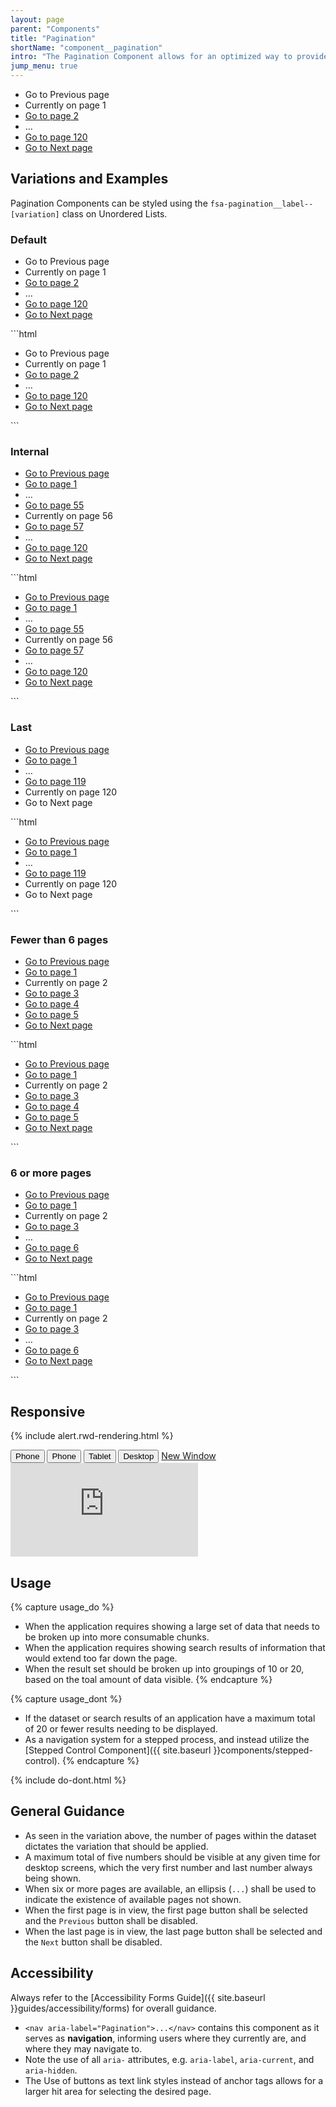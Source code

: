 ```yaml
---
layout: page
parent: "Components"
title: "Pagination"
shortName: "component__pagination"
intro: "The Pagination Component allows for an optimized way to provide a more consumable structure for large datasets."
jump_menu: true
---
```


<div class="ds-preview">
  <nav aria-label="Pagination">
    <div class="fsa-pagination" data-current="1" data-total="120">
      <ul class="fsa-pagination__list">
        <li class="fsa-pagination__item fsa-pagination__item--previous" aria-hidden="true">
          <span class="fsa-pagination__label fsa-pagination__label--previous fsa-pagination__label--disabled"><span class="fsa-sr-only">Go to</span> Previous <span class="fsa-sr-only">page</span></span>
        </li>
        <li class="fsa-pagination__item">
          <span class="fsa-pagination__label fsa-pagination__label--current" aria-current="step"><span class="fsa-sr-only">Currently on page</span> 1</span>
        </li>
        <li class="fsa-pagination__item">
          <a class="fsa-pagination__label" href="link.html"><span class="fsa-sr-only">Go to page</span> 2</a>
        </li>
        <li class="fsa-pagination__item" aria-hidden="true">
          <span class="fsa-pagination__label">…</span>
        </li>
        <li class="fsa-pagination__item">
          <a class="fsa-pagination__label" href="link.html"><span class="fsa-sr-only">Go to page</span> 120</a>
        </li>
        <li class="fsa-pagination__item fsa-pagination__item--next">
          <a class="fsa-pagination__label fsa-pagination__label--next" href="link.html"><span class="fsa-sr-only">Go to</span> Next <span class="fsa-sr-only">page</span></a>
        </li>
      </ul>
    </div>
  </nav>
</div>

## Variations and Examples

Pagination Components can be styled using the `fsa-pagination__label--[variation]` class on Unordered Lists.

### Default

<div class="ds-preview">
  <nav aria-label="Pagination">
    <div class="fsa-pagination" data-current="1" data-total="120">
      <ul class="fsa-pagination__list">
        <li class="fsa-pagination__item fsa-pagination__item--previous" aria-hidden="true">
          <span class="fsa-pagination__label fsa-pagination__label--previous fsa-pagination__label--disabled"><span class="fsa-sr-only">Go to</span> Previous <span class="fsa-sr-only">page</span></span>
        </li>
        <li class="fsa-pagination__item">
          <span class="fsa-pagination__label fsa-pagination__label--current" aria-current="step"><span class="fsa-sr-only">Currently on page</span> 1</span>
        </li>
        <li class="fsa-pagination__item">
          <a class="fsa-pagination__label" href="link.html"><span class="fsa-sr-only">Go to page</span> 2</a>
        </li>
        <li class="fsa-pagination__item" aria-hidden="true">
          <span class="fsa-pagination__label">…</span>
        </li>
        <li class="fsa-pagination__item">
          <a class="fsa-pagination__label" href="link.html"><span class="fsa-sr-only">Go to page</span> 120</a>
        </li>
        <li class="fsa-pagination__item fsa-pagination__item--next">
          <a class="fsa-pagination__label fsa-pagination__label--next" href="link.html"><span class="fsa-sr-only">Go to</span> Next <span class="fsa-sr-only">page</span></a>
        </li>
      </ul>
    </div>
  </nav>
</div>
```html
<nav aria-label="Pagination">
  <div class="fsa-pagination" data-current="1" data-total="120">
    <ul class="fsa-pagination__list">
      <li class="fsa-pagination__item fsa-pagination__item--previous" aria-hidden="true">
        <span class="fsa-pagination__label fsa-pagination__label--previous fsa-pagination__label--disabled"><span class="fsa-sr-only">Go to</span> Previous <span class="fsa-sr-only">page</span></span>
      </li>
      <li class="fsa-pagination__item">
        <span class="fsa-pagination__label fsa-pagination__label--current" aria-current="step"><span class="fsa-sr-only">Currently on page</span> 1</span>
      </li>
      <li class="fsa-pagination__item">
        <a class="fsa-pagination__label" href="link.html"><span class="fsa-sr-only">Go to page</span> 2</a>
      </li>
      <li class="fsa-pagination__item" aria-hidden="true">
        <span class="fsa-pagination__label">…</span>
      </li>
      <li class="fsa-pagination__item">
        <a class="fsa-pagination__label" href="link.html"><span class="fsa-sr-only">Go to page</span> 120</a>
      </li>
      <li class="fsa-pagination__item fsa-pagination__item--next">
        <a class="fsa-pagination__label fsa-pagination__label--next" href="link.html"><span class="fsa-sr-only">Go to</span> Next <span class="fsa-sr-only">page</span></a>
      </li>
    </ul>
  </div>
</nav>
```

### Internal

<div class="ds-preview">
  <nav aria-label="Pagination">
    <div class="fsa-pagination" data-current="56" data-total="120">
      <ul class="fsa-pagination__list">
        <li class="fsa-pagination__item fsa-pagination__item--previous">
          <a class="fsa-pagination__label fsa-pagination__label--previous" href="link.html"><span class="fsa-sr-only">Go to</span> Previous <span class="fsa-sr-only">page</span></a>
        </li>
        <li class="fsa-pagination__item">
          <a class="fsa-pagination__label" href="link.html"><span class="fsa-sr-only">Go to page</span> 1</a>
        </li>
        <li class="fsa-pagination__item" aria-hidden="true">
          <span class="fsa-pagination__label">…</span>
        </li>
        <li class="fsa-pagination__item">
          <a class="fsa-pagination__label" href="link.html"><span class="fsa-sr-only">Go to page</span> 55</a>
        </li>
        <li class="fsa-pagination__item">
          <span class="fsa-pagination__label fsa-pagination__label--current" aria-current="step"><span class="fsa-sr-only">Currently on page</span> 56</span>
        </li>
        <li class="fsa-pagination__item">
          <a class="fsa-pagination__label" href="link.html"><span class="fsa-sr-only">Go to page</span> 57</a>
        </li>
        <li class="fsa-pagination__item" aria-hidden="true">
          <span class="fsa-pagination__label">…</span>
        </li>
        <li class="fsa-pagination__item">
          <a class="fsa-pagination__label" href="link.html"><span class="fsa-sr-only">Go to page</span> 120</a>
        </li>
        <li class="fsa-pagination__item fsa-pagination__item--next">
          <a class="fsa-pagination__label fsa-pagination__label--next" href="link.html"><span class="fsa-sr-only">Go to</span> Next <span class="fsa-sr-only">page</span></a>
        </li>
      </ul>
    </div>
  </nav>
</div>
```html
<nav aria-label="Pagination">
  <div class="fsa-pagination" data-current="56" data-total="120">
    <ul class="fsa-pagination__list">
      <li class="fsa-pagination__item fsa-pagination__item--previous">
        <a class="fsa-pagination__label fsa-pagination__label--previous" href="link.html"><span class="fsa-sr-only">Go to</span> Previous <span class="fsa-sr-only">page</span></a>
      </li>
      <li class="fsa-pagination__item">
        <a class="fsa-pagination__label" href="link.html"><span class="fsa-sr-only">Go to page</span> 1</a>
      </li>
      <li class="fsa-pagination__item" aria-hidden="true">
        <span class="fsa-pagination__label">…</span>
      </li>
      <li class="fsa-pagination__item">
        <a class="fsa-pagination__label" href="link.html"><span class="fsa-sr-only">Go to page</span> 55</a>
      </li>
      <li class="fsa-pagination__item">
        <span class="fsa-pagination__label fsa-pagination__label--current" aria-current="step"><span class="fsa-sr-only">Currently on page</span> 56</span>
      </li>
      <li class="fsa-pagination__item">
        <a class="fsa-pagination__label" href="link.html"><span class="fsa-sr-only">Go to page</span> 57</a>
      </li>
      <li class="fsa-pagination__item" aria-hidden="true">
        <span class="fsa-pagination__label">…</span>
      </li>
      <li class="fsa-pagination__item">
        <a class="fsa-pagination__label" href="link.html"><span class="fsa-sr-only">Go to page</span> 120</a>
      </li>
      <li class="fsa-pagination__item fsa-pagination__item--next">
        <a class="fsa-pagination__label fsa-pagination__label--next" href="link.html"><span class="fsa-sr-only">Go to</span> Next <span class="fsa-sr-only">page</span></a>
      </li>
    </ul>
  </div>
</nav>
```

### Last

<div class="ds-preview">
  <nav aria-label="Pagination">
    <div class="fsa-pagination" data-current="120" data-total="120">
      <ul class="fsa-pagination__list">
        <li class="fsa-pagination__item fsa-pagination__item--previous">
          <a class="fsa-pagination__label fsa-pagination__label--previous" href="link.html"><span class="fsa-sr-only">Go to</span> Previous <span class="fsa-sr-only">page</span></a>
        </li>
        <li class="fsa-pagination__item">
          <a class="fsa-pagination__label" href="link.html"><span class="fsa-sr-only">Go to page</span> 1</a>
        </li>
        <li class="fsa-pagination__item" aria-hidden="true">
          <span class="fsa-pagination__label">…</span>
        </li>
        <li class="fsa-pagination__item">
          <a class="fsa-pagination__label" href="link.html"><span class="fsa-sr-only">Go to page</span> 119</a>
        </li>
        <li class="fsa-pagination__item">
          <span class="fsa-pagination__label fsa-pagination__label--current" aria-current="step"><span class="fsa-sr-only">Currently on page</span> 120</span>
        </li>
        <li class="fsa-pagination__item fsa-pagination__item--next" aria-hidden="true">
          <span class="fsa-pagination__label fsa-pagination__label--next fsa-pagination__label--disabled"><span class="fsa-sr-only">Go to</span> Next <span class="fsa-sr-only">page</span></span>
        </li>
      </ul>
    </div>
  </nav>
</div>
```html
<nav aria-label="Pagination">
  <div class="fsa-pagination" data-current="120" data-total="120">
    <ul class="fsa-pagination__list">
      <li class="fsa-pagination__item fsa-pagination__item--previous">
        <a class="fsa-pagination__label fsa-pagination__label--previous" href="link.html"><span class="fsa-sr-only">Go to</span> Previous <span class="fsa-sr-only">page</span></a>
      </li>
      <li class="fsa-pagination__item">
        <a class="fsa-pagination__label" href="link.html"><span class="fsa-sr-only">Go to page</span> 1</a>
      </li>
      <li class="fsa-pagination__item" aria-hidden="true">
        <span class="fsa-pagination__label">…</span>
      </li>
      <li class="fsa-pagination__item">
        <a class="fsa-pagination__label" href="link.html"><span class="fsa-sr-only">Go to page</span> 119</a>
      </li>
      <li class="fsa-pagination__item">
        <span class="fsa-pagination__label fsa-pagination__label--current" aria-current="step"><span class="fsa-sr-only">Currently on page</span> 120</span>
      </li>
      <li class="fsa-pagination__item fsa-pagination__item--next" aria-hidden="true">
        <span class="fsa-pagination__label fsa-pagination__label--next fsa-pagination__label--disabled"><span class="fsa-sr-only">Go to</span> Next <span class="fsa-sr-only">page</span></span>
      </li>
    </ul>
  </div>
</nav>
```

### Fewer than 6 pages

<div class="ds-preview">
  <nav aria-label="Pagination">
    <div class="fsa-pagination" data-current="2" data-total="5">
      <ul class="fsa-pagination__list">
        <li class="fsa-pagination__item fsa-pagination__item--previous">
          <a class="fsa-pagination__label fsa-pagination__label--previous" href="link.html"><span class="fsa-sr-only">Go to</span> Previous <span class="fsa-sr-only">page</span></a>
        </li>
        <li class="fsa-pagination__item">
          <a class="fsa-pagination__label" href="link.html"><span class="fsa-sr-only">Go to page</span> 1</a>
        </li>
        <li class="fsa-pagination__item">
          <span class="fsa-pagination__label fsa-pagination__label--current" aria-current="step"><span class="fsa-sr-only">Currently on page</span> 2</span>
        </li>
        <li class="fsa-pagination__item">
          <a class="fsa-pagination__label" href="link.html"><span class="fsa-sr-only">Go to page</span> 3</a>
        </li>
        <li class="fsa-pagination__item">
          <a class="fsa-pagination__label" href="link.html"><span class="fsa-sr-only">Go to page</span> 4</a>
        </li>
        <li class="fsa-pagination__item">
          <a class="fsa-pagination__label" href="link.html"><span class="fsa-sr-only">Go to page</span> 5</a>
        </li>
        <li class="fsa-pagination__item fsa-pagination__item--next">
          <a class="fsa-pagination__label fsa-pagination__label--next" href="link.html"><span class="fsa-sr-only">Go to</span> Next <span class="fsa-sr-only">page</span></a>
        </li>
      </ul>
    </div>
  </nav>
</div>
```html
<nav aria-label="Pagination">
  <div class="fsa-pagination" data-current="2" data-total="5">
    <ul class="fsa-pagination__list">
      <li class="fsa-pagination__item fsa-pagination__item--previous">
        <a class="fsa-pagination__label fsa-pagination__label--previous" href="link.html"><span class="fsa-sr-only">Go to</span> Previous <span class="fsa-sr-only">page</span></a>
      </li>
      <li class="fsa-pagination__item">
        <a class="fsa-pagination__label" href="link.html"><span class="fsa-sr-only">Go to page</span> 1</a>
      </li>
      <li class="fsa-pagination__item">
        <span class="fsa-pagination__label fsa-pagination__label--current" aria-current="step"><span class="fsa-sr-only">Currently on page</span> 2</span>
      </li>
      <li class="fsa-pagination__item">
        <a class="fsa-pagination__label" href="link.html"><span class="fsa-sr-only">Go to page</span> 3</a>
      </li>
      <li class="fsa-pagination__item">
        <a class="fsa-pagination__label" href="link.html"><span class="fsa-sr-only">Go to page</span> 4</a>
      </li>
      <li class="fsa-pagination__item">
        <a class="fsa-pagination__label" href="link.html"><span class="fsa-sr-only">Go to page</span> 5</a>
      </li>
      <li class="fsa-pagination__item fsa-pagination__item--next">
        <a class="fsa-pagination__label fsa-pagination__label--next" href="link.html"><span class="fsa-sr-only">Go to</span> Next <span class="fsa-sr-only">page</span></a>
      </li>
    </ul>
  </div>
</nav>
```

### 6 or more pages

<div class="ds-preview">
  <nav aria-label="Pagination">
    <div class="fsa-pagination" data-current="2" data-total="6">
      <ul class="fsa-pagination__list">
        <li class="fsa-pagination__item fsa-pagination__item--previous">
          <a class="fsa-pagination__label fsa-pagination__label--previous" href="link.html"><span class="fsa-sr-only">Go to</span> Previous <span class="fsa-sr-only">page</span></a>
        </li>
        <li class="fsa-pagination__item">
          <a class="fsa-pagination__label" href="link.html"><span class="fsa-sr-only">Go to page</span> 1</a>
        </li>
        <li class="fsa-pagination__item">
          <span class="fsa-pagination__label fsa-pagination__label--current" aria-current="step"><span class="fsa-sr-only">Currently on page</span> 2</span>
        </li>
        <li class="fsa-pagination__item">
          <a class="fsa-pagination__label" href="link.html"><span class="fsa-sr-only">Go to page</span> 3</a>
        </li>
        <li class="fsa-pagination__item" aria-hidden="true">
          <span class="fsa-pagination__label">…</span>
        </li>
        <li class="fsa-pagination__item">
          <a class="fsa-pagination__label" href="link.html"><span class="fsa-sr-only">Go to page</span> 6</a>
        </li>
        <li class="fsa-pagination__item fsa-pagination__item--next">
          <a class="fsa-pagination__label fsa-pagination__label--next" href="link.html"><span class="fsa-sr-only">Go to</span> Next <span class="fsa-sr-only">page</span></a>
        </li>
      </ul>
    </div>
  </nav>
</div>
```html
<nav aria-label="Pagination">
  <div class="fsa-pagination" data-current="2" data-total="6">
    <ul class="fsa-pagination__list">
      <li class="fsa-pagination__item fsa-pagination__item--previous">
        <a class="fsa-pagination__label fsa-pagination__label--previous" href="link.html"><span class="fsa-sr-only">Go to</span> Previous <span class="fsa-sr-only">page</span></a>
      </li>
      <li class="fsa-pagination__item">
        <a class="fsa-pagination__label" href="link.html"><span class="fsa-sr-only">Go to page</span> 1</a>
      </li>
      <li class="fsa-pagination__item">
        <span class="fsa-pagination__label fsa-pagination__label--current" aria-current="step"><span class="fsa-sr-only">Currently on page</span> 2</span>
      </li>
      <li class="fsa-pagination__item">
        <a class="fsa-pagination__label" href="link.html"><span class="fsa-sr-only">Go to page</span> 3</a>
      </li>
      <li class="fsa-pagination__item" aria-hidden="true">
        <span class="fsa-pagination__label">…</span>
      </li>
      <li class="fsa-pagination__item">
        <a class="fsa-pagination__label" href="link.html"><span class="fsa-sr-only">Go to page</span> 6</a>
      </li>
      <li class="fsa-pagination__item fsa-pagination__item--next">
        <a class="fsa-pagination__label fsa-pagination__label--next" href="link.html"><span class="fsa-sr-only">Go to</span> Next <span class="fsa-sr-only">page</span></a>
      </li>
    </ul>
  </div>
</nav>
```

## Responsive

{% include alert.rwd-rendering.html %}

<div class="docs__rwd-demo-block">
  <div class="docs__rwd-embed-container">
    <span class="fsa-btn-group fsa-btn-group--small" role="group" data-component="">
      <button data-behavior="toggle-rwd-size" data-target="rwd-demo_pagination" data-size="phone" class="fsa-btn-group__item fsa-btn-group__item--active" aria-selected="true" type="button" title="Portrait">Phone <span class="docs__rwd-demo-icon docs__rwd-demo-icon--portrait"></span></button>
      <button data-behavior="toggle-rwd-size" data-target="rwd-demo_pagination" data-size="phone-big" class="fsa-btn-group__item" type="button" title="Landscape">Phone <span class="docs__rwd-demo-icon docs__rwd-demo-icon--landscape"></span></button>
      <button data-behavior="toggle-rwd-size" data-target="rwd-demo_pagination" data-size="tablet" class="fsa-btn-group__item" type="button">Tablet</button>
      <button data-behavior="toggle-rwd-size" data-target="rwd-demo_pagination" data-size="desktop" class="fsa-btn-group__item" type="button">Desktop</button>
      <a class="fsa-btn-group__item" href="http://usda-fsa.github.io/fsa-style/demo/rwd__pagination.html" target="_blank" title="View in a New Window">New Window</a>
    </span>
    <div class="docs__rwd-embed docs__rwd-embed--phone" id="rwd-demo_pagination">
      <iframe src="http://usda-fsa.github.io/fsa-style/demo/rwd__pagination.html" class="docs__rwd-iframe" allowtransparency="true" frameborder="0" scrolling="yes" allowfullscreen="true"> </iframe>
    </div>
  </div>
</div>

## Usage

{% capture usage_do %}
* When the application requires showing a large set of data that needs to be broken up into more consumable chunks.
* When the application requires showing search results of information that would extend too far down the page.
* When the result set should be broken up into groupings of 10 or 20, based on the toal amount of data visible.
{% endcapture %}

{% capture usage_dont %}
* If the dataset or search results of an application have a maximum total of 20 or fewer results needing to be displayed.
* As a navigation system for a stepped process, and instead utilize the [Stepped Control Component]({{ site.baseurl }}components/stepped-control).
{% endcapture %}

{% include do-dont.html %}

## General Guidance

* As seen in the variation above, the number of pages within the dataset dictates the variation that should be applied.
* A maximum total of five numbers should be visible at any given time for desktop screens, which the very first number and last number always being shown.
* When six or more pages are available, an ellipsis (`...`) shall be used to indicate the existence of available pages not shown.
* When the first page is in view, the first page button shall be selected and the `Previous` button shall be disabled.
* When the last page is in view, the last page button shall be selected and the `Next` button shall be disabled.

## Accessibility

Always refer to the [Accessibility Forms Guide]({{ site.baseurl }}guides/accessibility/forms) for overall guidance.

* `<nav aria-label="Pagination">...</nav>` contains this component as it serves as **navigation**, informing users where they currently are, and where they may navigate to.
* Note the use of all `aria-` attributes, e.g. `aria-label`, `aria-current`, and `aria-hidden`.
* The Use of buttons as text link styles instead of anchor tags allows for a larger hit area for selecting the desired page.
